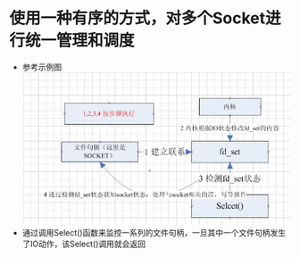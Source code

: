 # 使用一种有序的方式，对多个Socket进行统一管理和调度
  * 参考示例图
  ![](./Res/Select机制/0_1298022379T3Wh.gif)
  * 通过调用Select()函数来监控一系列的文件句柄，一旦其中一个文件句柄发生了IO动作，该Select()调用就会返回
  
